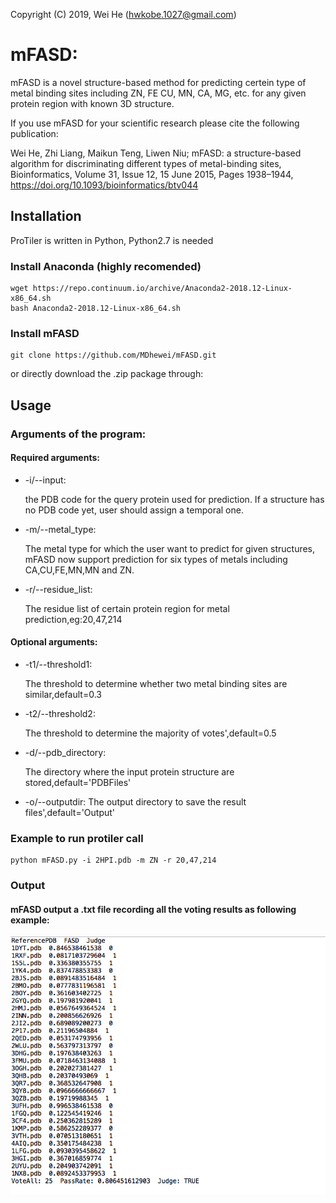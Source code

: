 Copyright (C) 2019, Wei He (hwkobe.1027@gmail.com)


# mFASD: 

mFASD is a novel structure-based method for predicting certein type of metal binding sites including ZN, FE
CU, MN, CA, MG, etc. for any given protein region with known 3D structure.

If you use mFASD for your scientific research please cite the following publication:

Wei He, Zhi Liang, Maikun Teng, Liwen Niu; mFASD: a structure-based algorithm for discriminating different types of metal-binding sites, Bioinformatics, Volume 31, Issue 12, 15 June 2015, Pages 1938–1944, https://doi.org/10.1093/bioinformatics/btv044


## Installation

ProTiler is written in Python, Python2.7 is needed

### Install Anaconda (highly recomended)
```console
wget https://repo.continuum.io/archive/Anaconda2-2018.12-Linux-x86_64.sh 
bash Anaconda2-2018.12-Linux-x86_64.sh 
```
### Install mFASD

```consol
git clone https://github.com/MDhewei/mFASD.git
```
or directly download the .zip package through:


## Usage 

###  Arguments of the program:

#### Required arguments:

- -i/--input: 
     
     the PDB code for the query protein used for prediction. If a structure has no PDB code yet, user should 
     assign a temporal one.
 
 
- -m/--metal_type: 

     The metal type for which the user want to predict for given structures, mFASD now support prediction for
     six types of metals including CA,CU,FE,MN,MN and ZN.
 
 
- -r/--residue_list: 

     The residue list of certain protein region for metal prediction,eg:20,47,214
 
#### Optional arguments:

- -t1/--threshold1: 

     The threshold to determine whether two metal binding sites are similar,default=0.3
     
- -t2/--threshold2: 

     The threshold to determine the majority of votes',default=0.5

- -d/--pdb_directory: 

     The directory where the input protein structure are stored,default='PDBFiles'


- -o/--outputdir: 
     The output directory to save the result files',default='Output'
     


### Example to run protiler call

```console
python mFASD.py -i 2HPI.pdb -m ZN -r 20,47,214
```

### Output

#### mFASD output a .txt file recording all the voting results as following example:

![](output_example.png)
